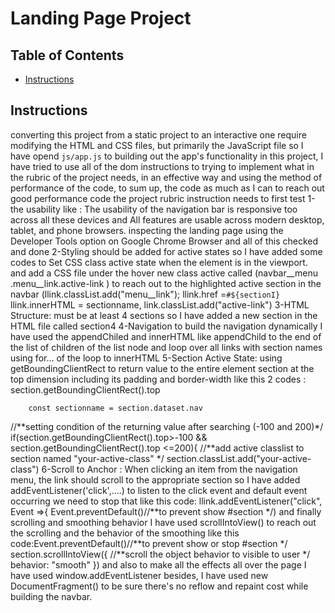 # Landing Page Project

## Table of Contents

* [Instructions](#instructions)

## Instructions

 converting this project from a static project to an interactive one require modifying the HTML and CSS files, but primarily the JavaScript file so I have opend `js/app.js` to building out the app's functionality
 in this project, I have tried to use all of the dom instructions to trying to implement what in the rubric of the project needs, in an effective way and 
using the method of performance of the code, to sum up, the code as much as I can to reach out good performance code
 the project rubric instruction needs 
to first test 
1-the usability like :
The usability of the navigation bar is responsive too across all these devices and All features are usable across modern desktop, tablet, and phone browsers. inspecting the landing page using the Developer Tools option on Google Chrome Browser and all of this checked and done
2-Styling
 should be added for active states so I have added some codes
to Set CSS class active state when the element is in the viewport.
and add a CSS file under the hover new class active called (navbar__menu .menu__link.active-link )
to reach out to the highlighted active section in the navbar
 (llink.classList.add("menu__link");
        llink.href =`#${sectionI}`
  llink.innerHTML = sectionname,  link.classList.add("active-link")
  3-HTML Structure: 
  must be at least 4 sections so I have added a new section in the HTML file called section4
  4-Navigation
   to build the navigation dynamically I have used the appendChiled and innerHTML like appendChild to the end of the list of children of the list node and loop over all links with section names using for... of the loop to innerHTML 
   5-Section Active State: using getBoundingClientRect to return value to the entire element section at the top dimension including its padding and border-width like this 2 codes :
section.getBoundingClientRect().top
         
        const sectionname = section.dataset.nav
//**setting condition of the  returning value after searching  (-100 and 200)*/
        if(section.getBoundingClientRect().top>-100
         && section.getBoundingClientRect().top <=200){
//**add  active classlist to section named "your-active-class" */
            section.classList.add("your-active-class")
  6-Scroll to Anchor :
When clicking an item from the navigation menu, the link should scroll to the appropriate section so I have added addEventListener('click',....) to listen to the click event and default event occurring we need to stop that like this code:
 llink.addEventListener("click", Event =>{
            Event.preventDefault()//**to prevent show #section */) 
   and finally scrolling and smoothing behavior I have used 
scrollIntoView() to reach out the scrolling and the behavior of the smoothing like this code:Event.preventDefault()//**to prevent show or stop #section */
             section.scrollIntoView({   //**scroll the object behavior to visible to user */
                behavior: "smooth"
             })
and also to make all the effects all over the page I have used window.addEventListener
besides, I have used new DocumentFragment() 
to be sure there's no reflow and repaint cost while building the navbar.        




